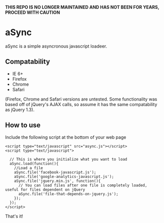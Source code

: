 **THIS REPO IS NO LONGER MAINTAINED AND HAS NOT BEEN FOR YEARS, PROCEED WITH CAUTION**

# aSync

aSync is a simple asyncronous javascript loadeer.

## Compatability
 * IE 6+
 * Firefox
 * Chrome
 * Safari

(Firefox, Chrome and Safari versions are untested.  Some functionality was based off of jQuery's AJAX calls, so
assume it has the same compatability as jQuery 1.3).

## How to use

Include the following script at the bottom of your web page


    <script type="text/javascript" src="async.js"></script>
    <script type="text/javascript">

      // This is where you initialize what you want to load
      aSync.load(function(){
        //Load a file
        aSync.file('facebook-javascript.js');
        aSync.file('google-analytics-javascript.js');
        aSync.file('jquery.min.js', function(){
          // You can load files after one file is completely loaded, useful for files dependent on jQuery
          aSync.file('file-that-depends-on-jquery.js');
        });
      });
    </script>

That's it!
